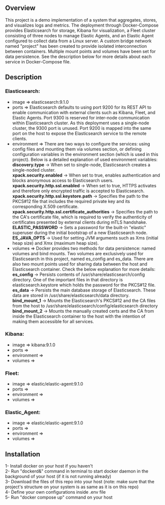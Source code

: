 ## Overview
This project is a demo implementation of a system that aggregates, stores, and visualizes logs and metrics. The deployment through Docker-Compose provides Elasticsearch for storage, Kibana for visualization, a Fleet cluster consisting of three nodes to manage Elastic Agents, and an Elastic Agent configured to collect data from a Linux server. A custom bridge network named "project" has been created to provide isolated interconnection between containers. Multiple mount points and volumes have been set for data persistence. See the description below for more details about each service in Docker-Compose file.

## Description
### **Elasticsearch**:<br>
- image => elasticsearch:9.1.0<br>
- ports => Elasticsearch defaults to using port 9200 for its REST API to enable communication with external clients such as Kibana, Fleet, and Elastic Agents. Port 9300 is reserved for inter-node communication within Elasticsearch cluster. As this deployment uses a single-node cluster, the 9300 port is unused. Port 9200 is mapped into the same port on the host to expose the Elasticsearch service to the remote clients.<br>
- environment => There are two ways to configure the services: using config files and mounting them via volumes section, or defining configuration variables in the environment section (which is used in this project). Below is a detailed explanation of used environment variables:<br>
  **discovery.type** -> When set to single-node, Elasticsearch creates a single-noded cluster.<br>
  **xpack.security.enabled** -> When set to true, enables authentication and blocks anonymous access to Elasticsearch users.<br>
  **xpack.security.http.ssl.enabled** -> When set to true, HTTPS activates and therefore only encrypted traffic is accepted to Elasticsearch.<br>
  **xpack.security.http.ssl.keystore.path** -> Specifies the path to the PKCS#12 file that includes the required private key and its corresponding X.509 certificate.<br>
  **xpack.security.http.ssl.certificate_authorities** -> Specifies the path to the CA's certificate file, which is required to verify the authenticity of certificates presented by external clients during mTLS handshake.<br>
  **ELASTIC_PASSWORD** -> Sets a password for the built-in "elastic" superuser during the initial bootstrap of a new Elasticsearch node.<br>
  **ES_JAVA_OPTS** -> Used for setting JVM arguments such as Xms (initial heap size) and Xmx (maximum heap size).<br>
- volumes => Docker provides two methods for data persistence: named volumes and bind mounts. Two volumes are exclusively used for Elasticsearch in this project, named es_config and es_data. There are also two mount points used for sharing data between the host and Elasticsearch container. Check the below explanation for more details:<br>
  **es_config** -> Persists contents of /usr/share/elasticsearch/config directory. One of the important files in that directory is elasticsearch.keystore which holds the password for the PKCS#12 file.<br>
  **es_data** -> Persists the main database storage of Elasticsearch. These data are stored in /usr/share/elasticsearch/data directory.<br>
  **bind_mount_1** -> Mounts the Elasticsearch's PKCS#12 and the CA files from the host to /usr/share/elasticsearch/config/elasticsearch directory<br>
  **bind_mount_2** -> Mounts the manually created certs and the CA from inside the Elasticsearch container to the host with the intention of making them accessible for all services.<br>

### **Kibana**:<br>
- image => kibana:9.1.0<br>
- ports => <br>
- environment => <br>
- volumes => <br>

### **Fleet**:<br>
- image => elastic/elastic-agent:9.1.0<br>
- ports => <br>
- environment => <br>
- volumes => <br>

### **Elastic_Agent**:<br>
- image => elastic/elastic-agent:9.1.0<br>
- ports => <br>
- environment => <br>
- volumes => <br>

## Installation
1- Install docker on your host if you haven't<br>
2- Run "dockerd&" command in terminal to start docker daemon in the background of your host (if it is not running already)<br>
3- Download the files of this repo into your host (note: make sure that the project's structure on your system is as same as it is on this repo)<br>
4- Define your own configurations inside .env file<br>
5- Run "docker compose up" command on your host<br>
